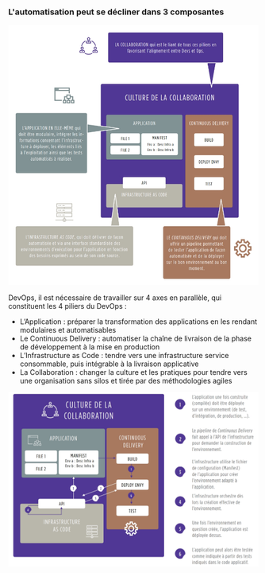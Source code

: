 ### L'automatisation peut se décliner dans 3 composantes 

![Collaboration](../../assets/Images/Culture/Culture-de-la-collaboration.jpeg)


DevOps, il est nécessaire de travailler sur 4 axes en parallèle, qui constituent les 4 piliers du DevOps :
- L’Application : préparer la transformation des applications en les rendant modulaires et automatisables
- Le Continuous Delivery : automatiser la chaîne de livraison de la phase de développement à la mise en production
- L’Infrastructure as Code : tendre vers une infrastructure service consommable, puis intégrable à la 
livraison applicative
- La Collaboration : changer la culture et les pratiques pour tendre vers une organisation sans silos et tirée par des méthodologies agiles

![4 axe](../../assets/Images/Culture/4-axe.jpeg)